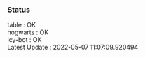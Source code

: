 ### Status


table : OK  
hogwarts : OK  
icy-bot : OK  
Latest Update : 2022-05-07 11:07:09.920494
